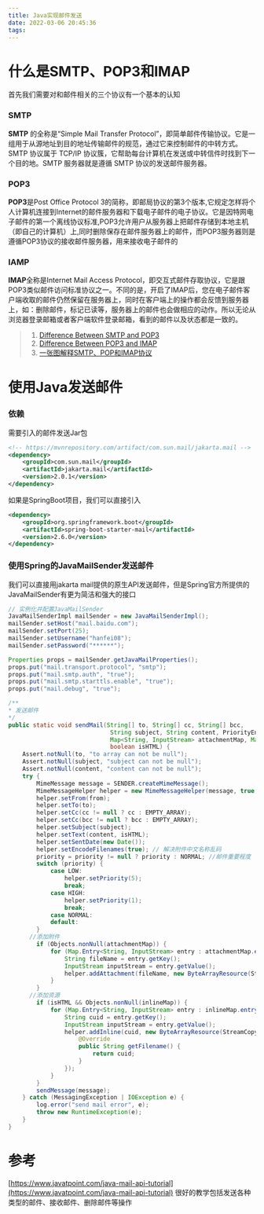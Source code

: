 ```yaml
---
title: Java实现邮件发送
date: 2022-03-06 20:45:36
tags:
---
```


# 什么是SMTP、POP3和IMAP

首先我们需要对和邮件相关的三个协议有一个基本的认知

### SMTP

**SMTP** 的全称是“Simple Mail Transfer Protocol”，即简单邮件传输协议。它是一组用于从源地址到目的地址传输邮件的规范，通过它来控制邮件的中转方式。SMTP 协议属于 TCP/IP 协议簇，它帮助每台计算机在发送或中转信件时找到下一个目的地。SMTP 服务器就是遵循 SMTP 协议的发送邮件服务器。

### POP3

**POP3**是Post Office Protocol 3的简称，即邮局协议的第3个版本,它规定怎样将个人计算机连接到Internet的邮件服务器和下载电子邮件的电子协议。它是因特网电子邮件的第一个离线协议标准,POP3允许用户从服务器上把邮件存储到本地主机（即自己的计算机）上,同时删除保存在邮件服务器上的邮件，而POP3服务器则是遵循POP3协议的接收邮件服务器，用来接收电子邮件的

### IAMP

**IMAP**全称是Internet Mail Access Protocol，即交互式邮件存取协议，它是跟POP3类似邮件访问标准协议之一。不同的是，开启了IMAP后，您在电子邮件客户端收取的邮件仍然保留在服务器上，同时在客户端上的操作都会反馈到服务器上，如：删除邮件，标记已读等，服务器上的邮件也会做相应的动作。所以无论从浏览器登录邮箱或者客户端软件登录邮箱，看到的邮件以及状态都是一致的。

> 1. [Difference Between SMTP and POP3](https://techdifferences.com/difference-between-smtp-and-pop3.html)
> 2. [Difference Between POP3 and IMAP](https://techdifferences.com/difference-between-pop3-and-imap.html)
> 3. [一张图解释SMTP、POP和IMAP协议](https://blog.csdn.net/hyman_c/article/details/54612627)

# 使用Java发送邮件

### 依赖

需要引入的邮件发送Jar包

```xml
<!-- https://mvnrepository.com/artifact/com.sun.mail/jakarta.mail -->
<dependency>
    <groupId>com.sun.mail</groupId>
    <artifactId>jakarta.mail</artifactId>
    <version>2.0.1</version>
</dependency>

```

如果是SpringBoot项目，我们可以直接引入

```xml
<dependency>
    <groupId>org.springframework.boot</groupId>
    <artifactId>spring-boot-starter-mail</artifactId>
    <version>2.6.0</version>
</dependency>
```



### 使用Spring的JavaMailSender发送邮件

我们可以直接用jakarta mail提供的原生API发送邮件，但是Spring官方所提供的JavaMailSender有更为简洁和强大的接口

```java
// 实例化并配置JavaMailSender
JavaMailSenderImpl mailSender = new JavaMailSenderImpl();
mailSender.setHost("mail.baidu.com");
mailSender.setPort(25);
mailSender.setUsername("hanfei08");
mailSender.setPassword("******");

Properties props = mailSender.getJavaMailProperties();
props.put("mail.transport.protocol", "smtp");
props.put("mail.smtp.auth", "true");
props.put("mail.smtp.starttls.enable", "true");
props.put("mail.debug", "true");

/**
* 发送邮件
*/
public static void sendMail(String[] to, String[] cc, String[] bcc,
                             String subject, String content, PriorityEnum priority,
                             Map<String, InputStream> attachmentMap, Map<String, InputStream> inlineMap,
                             boolean isHTML) {
    Assert.notNull(to, "to array can not be null");
    Assert.notNull(subject, "subject can not be null");
    Assert.notNull(content, "content can not be null");
    try {
        MimeMessage message = SENDER.createMimeMessage();
        MimeMessageHelper helper = new MimeMessageHelper(message, true, StandardCharsets.UTF_8.name());
        helper.setFrom(from);
        helper.setTo(to);
        helper.setCc(cc != null ? cc : EMPTY_ARRAY);
        helper.setCc(bcc != null ? bcc : EMPTY_ARRAY);
        helper.setSubject(subject);
        helper.setText(content, isHTML);
        helper.setSentDate(new Date());
        helper.setEncodeFilenames(true); // 解决附件中文名称乱码
        priority = priority != null ? priority : NORMAL; //邮件重要程度
        switch (priority) {
            case LOW:
                helper.setPriority(5);
                break;
            case HIGH:
                helper.setPriority(1);
                break;
            case NORMAL:
            default:
        }
      //添加附件
        if (Objects.nonNull(attachmentMap)) {
            for (Map.Entry<String, InputStream> entry : attachmentMap.entrySet()) {
                String fileName = entry.getKey();
                InputStream inputStream = entry.getValue();
                helper.addAttachment(fileName, new ByteArrayResource(StreamCopyUtils.copyToByteArray(inputStream)));
            }
        }
      //添加资源
        if (isHTML && Objects.nonNull(inlineMap)) {
            for (Map.Entry<String, InputStream> entry : inlineMap.entrySet()) {
                String cuid = entry.getKey();
                InputStream inputStream = entry.getValue();
                helper.addInline(cuid, new ByteArrayResource(StreamCopyUtils.copyToByteArray(inputStream)){
                    @Override
                    public String getFilename() {
                        return cuid;
                    }
                });
            }
        }
        sendMessage(message);
    } catch (MessagingException | IOException e) {
        log.error("send mail error", e);
        throw new RuntimeException(e);
    }
}
```

# 参考

[https://www.javatpoint.com/java-mail-api-tutorial](https://www.javatpoint.com/java-mail-api-tutorial) 很好的教学包括发送各种类型的邮件、接收邮件、删除邮件等操作



